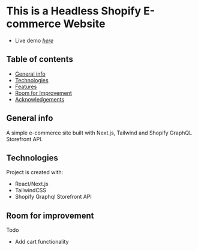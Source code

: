 # This is a Headless Shopify E-commerce Website
* Live demo [_here_](https://vercel.com/coscoaj1/vital-gearshop)

## Table of contents
* [General info](#general-info)
* [Technologies](#technologies)
* [Features](#features)
* [Room for Improvement](#room-for-improvement)
* [Acknowledgements](#acknowledgements)


## General info

A simple e-commerce site built with Next.js, Tailwind and Shopify GraphQL Storefront API. 


## Technologies

Project is created with:

* React/Next.js
* TailwindCSS
* Shopify Graphql Storefront API

## Room for improvement

Todo

* Add cart functionality

